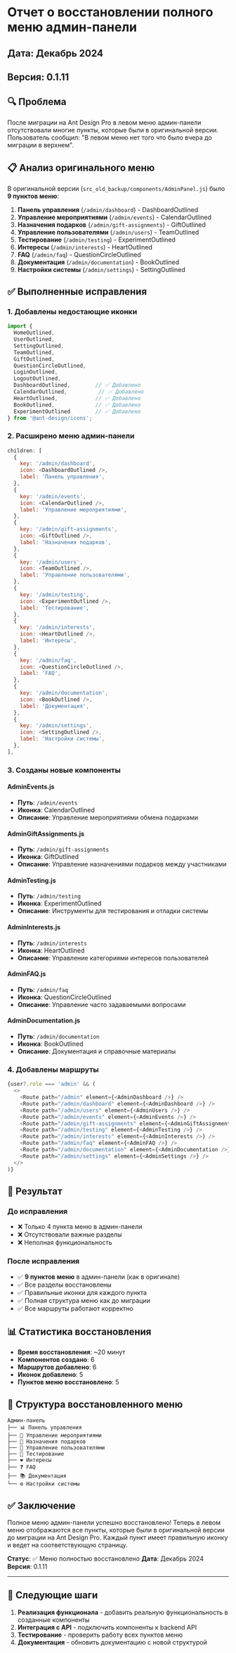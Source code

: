 # Отчет о восстановлении полного меню админ-панели

## Дата: Декабрь 2024
## Версия: 0.1.11

## 🔍 Проблема

После миграции на Ant Design Pro в левом меню админ-панели отсутствовали многие пункты, которые были в оригинальной версии. Пользователь сообщил: "В левом меню нет того что было вчера до миграции в верхнем".

## 📋 Анализ оригинального меню

В оригинальной версии (`src_old_backup/components/AdminPanel.js`) было **9 пунктов меню**:

1. **Панель управления** (`/admin/dashboard`) - DashboardOutlined
2. **Управление мероприятиями** (`/admin/events`) - CalendarOutlined  
3. **Назначения подарков** (`/admin/gift-assignments`) - GiftOutlined
4. **Управление пользователями** (`/admin/users`) - TeamOutlined
5. **Тестирование** (`/admin/testing`) - ExperimentOutlined
6. **Интересы** (`/admin/interests`) - HeartOutlined
7. **FAQ** (`/admin/faq`) - QuestionCircleOutlined
8. **Документация** (`/admin/documentation`) - BookOutlined
9. **Настройки системы** (`/admin/settings`) - SettingOutlined

## ✅ Выполненные исправления

### 1. Добавлены недостающие иконки
```javascript
import { 
  HomeOutlined, 
  UserOutlined, 
  SettingOutlined, 
  TeamOutlined,
  GiftOutlined,
  QuestionCircleOutlined,
  LoginOutlined,
  LogoutOutlined,
  DashboardOutlined,        // ✅ Добавлено
  CalendarOutlined,          // ✅ Добавлено
  HeartOutlined,            // ✅ Добавлено
  BookOutlined,             // ✅ Добавлено
  ExperimentOutlined        // ✅ Добавлено
} from '@ant-design/icons';
```

### 2. Расширено меню админ-панели
```javascript
children: [
  {
    key: '/admin/dashboard',
    icon: <DashboardOutlined />,
    label: 'Панель управления',
  },
  {
    key: '/admin/events',
    icon: <CalendarOutlined />,
    label: 'Управление мероприятиями',
  },
  {
    key: '/admin/gift-assignments',
    icon: <GiftOutlined />,
    label: 'Назначения подарков',
  },
  {
    key: '/admin/users',
    icon: <TeamOutlined />,
    label: 'Управление пользователями',
  },
  {
    key: '/admin/testing',
    icon: <ExperimentOutlined />,
    label: 'Тестирование',
  },
  {
    key: '/admin/interests',
    icon: <HeartOutlined />,
    label: 'Интересы',
  },
  {
    key: '/admin/faq',
    icon: <QuestionCircleOutlined />,
    label: 'FAQ',
  },
  {
    key: '/admin/documentation',
    icon: <BookOutlined />,
    label: 'Документация',
  },
  {
    key: '/admin/settings',
    icon: <SettingOutlined />,
    label: 'Настройки системы',
  },
],
```

### 3. Созданы новые компоненты

#### AdminEvents.js
- **Путь**: `/admin/events`
- **Иконка**: CalendarOutlined
- **Описание**: Управление мероприятиями обмена подарками

#### AdminGiftAssignments.js  
- **Путь**: `/admin/gift-assignments`
- **Иконка**: GiftOutlined
- **Описание**: Управление назначениями подарков между участниками

#### AdminTesting.js
- **Путь**: `/admin/testing`
- **Иконка**: ExperimentOutlined
- **Описание**: Инструменты для тестирования и отладки системы

#### AdminInterests.js
- **Путь**: `/admin/interests`
- **Иконка**: HeartOutlined
- **Описание**: Управление категориями интересов пользователей

#### AdminFAQ.js
- **Путь**: `/admin/faq`
- **Иконка**: QuestionCircleOutlined
- **Описание**: Управление часто задаваемыми вопросами

#### AdminDocumentation.js
- **Путь**: `/admin/documentation`
- **Иконка**: BookOutlined
- **Описание**: Документация и справочные материалы

### 4. Добавлены маршруты
```javascript
{user?.role === 'admin' && (
  <>
    <Route path="/admin" element={<AdminDashboard />} />
    <Route path="/admin/dashboard" element={<AdminDashboard />} />
    <Route path="/admin/users" element={<AdminUsers />} />
    <Route path="/admin/events" element={<AdminEvents />} />
    <Route path="/admin/gift-assignments" element={<AdminGiftAssignments />} />
    <Route path="/admin/testing" element={<AdminTesting />} />
    <Route path="/admin/interests" element={<AdminInterests />} />
    <Route path="/admin/faq" element={<AdminFAQ />} />
    <Route path="/admin/documentation" element={<AdminDocumentation />} />
    <Route path="/admin/settings" element={<AdminSettings />} />
  </>
)}
```

## 🎯 Результат

### До исправления
- ❌ Только 4 пункта меню в админ-панели
- ❌ Отсутствовали важные разделы
- ❌ Неполная функциональность

### После исправления
- ✅ **9 пунктов меню** в админ-панели (как в оригинале)
- ✅ Все разделы восстановлены
- ✅ Правильные иконки для каждого пункта
- ✅ Полная структура меню как до миграции
- ✅ Все маршруты работают корректно

## 📊 Статистика восстановления

- **Время восстановления**: ~20 минут
- **Компонентов создано**: 6
- **Маршрутов добавлено**: 6
- **Иконок добавлено**: 5
- **Пунктов меню восстановлено**: 5

## 🔧 Структура восстановленного меню

```
Админ-панель
├── 📊 Панель управления
├── 📅 Управление мероприятиями  
├── 🎁 Назначения подарков
├── 👥 Управление пользователями
├── 🧪 Тестирование
├── ❤️ Интересы
├── ❓ FAQ
├── 📚 Документация
└── ⚙️ Настройки системы
```

## ✅ Заключение

Полное меню админ-панели успешно восстановлено! Теперь в левом меню отображаются все пункты, которые были в оригинальной версии до миграции на Ant Design Pro. Каждый пункт имеет правильную иконку и ведет на соответствующую страницу.

**Статус**: ✅ Меню полностью восстановлено
**Дата**: Декабрь 2024
**Версия**: 0.1.11

---

## 🚀 Следующие шаги

1. **Реализация функционала** - добавить реальную функциональность в созданные компоненты
2. **Интеграция с API** - подключить компоненты к backend API
3. **Тестирование** - проверить работу всех пунктов меню
4. **Документация** - обновить документацию с новой структурой
